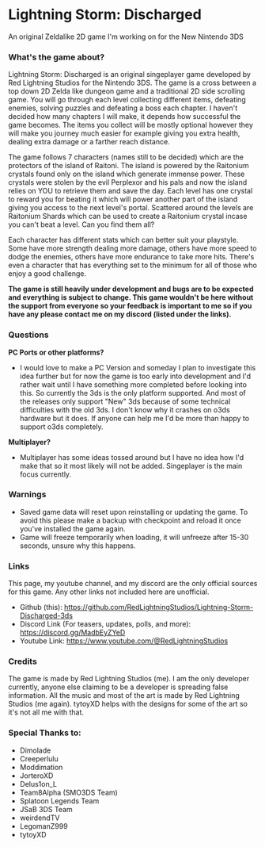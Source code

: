 # Lightning Storm: Discharged
An original Zeldalike 2D game I'm working on for the New Nintendo 3DS

### What's the game about?

Lightning Storm: Discharged is an original singeplayer game developed by Red Lightning Studios for the Nintendo 3DS. The game is a cross between a top down 2D Zelda like dungeon game and a traditional 2D side scrolling game. You will go through each level collecting different items, defeating enemies, solving puzzles and defeating a boss each chapter. I haven't decided how many chapters I will make, it depends how successful the game becomes. The items you collect will be mostly optional however they will make you journey much easier for example giving you extra health, dealing extra damage or a farther reach distance.

The game follows 7 characters (names still to be decided) which are the protectors of the island of Raitoni. The island is powered by the Raitonium crystals found only on the island which generate immense power. These crystals were stolen by the evil Perplexor and his pals and now the island relies on YOU to retrieve them and save the day. Each level has one crystal to reward you for beating it which will power another part of the island giving you access to the next level's portal. Scattered around the levels are Raitonium Shards which can be used to create a Raitonium crystal incase you can't beat a level. Can you find them all?

Each character has different stats which can better suit your playstyle. Some have more strength dealing more damage, others have more speed to dodge the enemies, others have more endurance to take more hits. There's even a character that has everything set to the minimum for all of those who enjoy a good challenge.

**The game is still heavily under development and bugs are to be expected and everything is subject to change. This game wouldn't be here without the support from everyone so your feedback is important to me so if you have any please contact me on my discord (listed under the links).**

### Questions

**PC Ports or other platforms?**
- I would love to make a PC Version and someday I plan to investigate this idea further but for now the game is too early into development and I'd rather wait until I have something more completed before looking into this. So currently the 3ds is the only platform supported. And most of the releases only support "New" 3ds because of some technical difficulties with the old 3ds. I don't know why it crashes on o3ds hardware but it does. If anyone can help me I'd be more than happy to support o3ds completely.

**Multiplayer?**
- Multiplayer has some ideas tossed around but I have no idea how I'd make that so it most likely will not be added. Singeplayer is the main focus currently.

### Warnings
- Saved game data will reset upon reinstalling or updating the game. To avoid this please make a backup with checkpoint and reload it once you've installed the game again.
- Game will freeze temporarily when loading, it will unfreeze after 15-30 seconds, unsure why this happens.

### Links

This page, my youtube channel, and my discord are the only official sources for this game. Any other links not included here are unofficial.

- Github (this): https://github.com/RedLightningStudios/Lightning-Storm-Discharged-3ds
- Discord Link (For teasers, updates, polls, and more): https://discord.gg/MadbEyZYeD
- Youtube Link: https://www.youtube.com/@RedLightningStudios

### Credits

The game is made by Red Lightning Studios (me). I am the only developer currently, anyone else claiming to be a developer is spreading false information.
All the music and most of the art is made by Red Lightning Studios (me again). tytoyXD helps with the designs for some of the art so it's not all me with that.

### Special Thanks to:
- Dimolade
- Creeperlulu
- Moddimation
- JorteroXD
- Delus1on_L
- Team8Alpha (SMO3DS Team)
- Splatoon Legends Team
- JSaB 3DS Team
- weirdendTV
- LegomanZ999
- tytoyXD
